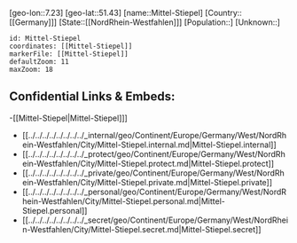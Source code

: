 ﻿---
location: [51.43,7.23]
mapzoom: [7,12] 
mapmarker: city 
type: City
tags:
- geo/City


SpocWebEntityId: 32512
isDeleted: false
confidential: public

---
[geo-lon::7.23]
[geo-lat::51.43]
[name::Mittel-Stiepel]
[Country::[[Germany]]]
[State::[[NordRhein-Westfahlen]]]
[Population::]
[Unknown::]


```leaflet
id: Mittel-Stiepel
coordinates: [[Mittel-Stiepel]]
markerFile: [[Mittel-Stiepel]]
defaultZoom: 11 
maxZoom: 18
```


## Confidential Links & Embeds: 
-[[Mittel-Stiepel|Mittel-Stiepel]]] 
- [[../../../../../../../../_internal/geo/Continent/Europe/Germany/West/NordRhein-Westfahlen/City/Mittel-Stiepel.internal.md|Mittel-Stiepel.internal]] 
- [[../../../../../../../../_protect/geo/Continent/Europe/Germany/West/NordRhein-Westfahlen/City/Mittel-Stiepel.protect.md|Mittel-Stiepel.protect]] 
- [[../../../../../../../../_private/geo/Continent/Europe/Germany/West/NordRhein-Westfahlen/City/Mittel-Stiepel.private.md|Mittel-Stiepel.private]] 
- [[../../../../../../../../_personal/geo/Continent/Europe/Germany/West/NordRhein-Westfahlen/City/Mittel-Stiepel.personal.md|Mittel-Stiepel.personal]] 
- [[../../../../../../../../_secret/geo/Continent/Europe/Germany/West/NordRhein-Westfahlen/City/Mittel-Stiepel.secret.md|Mittel-Stiepel.secret]] 
